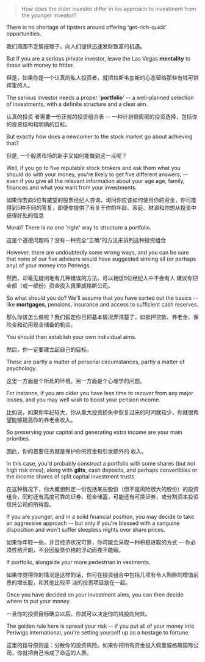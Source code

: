 > How does the older investor differ in his approach to investment from the younger investor?

 

There is no shortage of tipsters around offering 'get-rich-quick' opportunities. 

我们周围不乏情报贩子，向人们提供迅速发财致富的机遇。

But if you are a serious private investor, leave the Las Vegas **mentality** to those with money to fritter.

但是，如果你是一个认真的私人投资者，就把拉斯韦加斯的心态留给那些有钱可供挥霍的人。

The serious investor needs a proper '**portfolio**' -- a well-planned selection of investments, with a definite structure and a clear aim. 

认真的投资 者需要一份正规的投资组合表 -- 一种计划很周密的投资选择，包括你的投资结构和明确的目标。

But exactly how does a newcomer to the stock market go about achieving that?

但是, 一个股票市场的新手又如何能做到这一点呢？

 

Well, if you go to five reputable stock brokers and ask them what you should do with your money, you're likely to get five different answers, -- even if you give all the relevant information about your age age, family, finances and what you want from your investments. 

如果你去向5位有威望的股票经纪人咨询，询问你应该如何使用你的资金，你可能得到5种不同的答复，即便你提供了有关于你的年龄、家庭、财源和你想从投资中 获得好处的信息

Moral? There is no one 'right' way to structure a portfolio. 

这是个道德问题吗？没有一种完全“正确”的方法来排列这种投资组合

However, there are undoubtedly some wrong ways, and you can be sure that none of our five advisers would have suggested sinking all (or perhaps any) of your money into Periwigs.

然而，却毫无疑问地有几种错误的方法。可以相信5位经纪人中不会有人 建议你把全部（或一部份）资金投入佩里威格斯公司。

 

So what should you do? We'll assume that you have sorted out the basics -- like **mortgages**, pensions, insurance and access to sufficient cash reserves. 

那么你该怎么做呢？我们假定你已把基本情况弄清楚了，如抵押贷款、养老金、保险金和动用现金储备的机会。

You should then establish your own individual aims. 

然后，你一定要建立起自己的目标。

These are partly a matter of personal circumstances, partly a matter of psychology.

这里一方面是个所处的环境，另一方面是个心理学的问题。

 

For instance, if you are older you have less time to recover from any major losses, and you may well wish to boost your pension income. 

比如说，如果你年纪较大，你从重大投资损失中恢复过来的时间就较少，你就很希望能够提高你的养老金收入。

So preserving your capital and generating extra income are your main priorities. 

因此，你的首要任务就是保护你的资金和引发额外的 收入。

In this case, you'd probably construct a portfolio with some shares (but not high risk ones), along with **gilts**, cash deposits, and perhaps convertibles or the income shares of split capital investment trusts.

在这种情况下，你大概想制定一份包括某些股份（但不是风险很大的股份）的投资组合，同时还有高度可靠的证券、现金储蓄，可能还有可换证券，或分割资本投资信托公司的所得股。

 

If you are younger, and in a solid financial position, you may decide to take an aggressive approach -- but only if you're blessed with a sanguine disposition and won't suffer sleepless nights over share prices. 

如果你年轻一些，并且经济状况可靠，你可能会采取一种积极进取的方式 -- 你必须性格开朗，不会因股票价格的浮动而夜不能眠。

If portfolio, alongside your more pedestrian in vestments. 

如果你觉得你的情况是这样的话，你可在投资组合中包括几项有令人陶醉的增值前景的增长股，和其他比较平 淡的投资项目放在一起。

Once you have decided on your investment aims, you can then decide where to put your money. 

一旦你的投资目标确立以后，你就可以决定你的钱投向何处。

The golden rule here is spread your risk -- if you put all of your money into Periwigs International, you're setting yourself up as a hostage to fortune.

这里的指导原则是：分散你的投资风险。如果你把所有资金投入佩里威格斯国际公司，你就把自己当成了命运的人质。